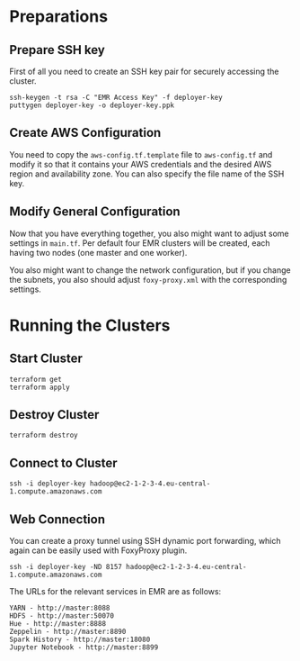 # Preparations

## Prepare SSH key

First of all you need to create an SSH key pair for securely accessing the cluster.

    ssh-keygen -t rsa -C "EMR Access Key" -f deployer-key
    puttygen deployer-key -o deployer-key.ppk

## Create AWS Configuration

You need to copy the `aws-config.tf.template` file to `aws-config.tf` and modify 
it so that it contains your AWS credentials and the desired AWS region and 
availability zone. You can also specify the file name of the SSH key.

## Modify General Configuration

Now that you have everything together, you also might want to adjust some
settings in `main.tf`. Per default four EMR clusters will be created, each
having two nodes (one master and one worker). 

You also might want to change the network configuration, but if you change the
subnets, you also should adjust `foxy-proxy.xml` with the corresponding settings.


# Running the Clusters

## Start Cluster

    terraform get
    terraform apply

## Destroy Cluster

    terraform destroy

## Connect to Cluster

    ssh -i deployer-key hadoop@ec2-1-2-3-4.eu-central-1.compute.amazonaws.com

## Web Connection

You can create a proxy tunnel using SSH dynamic port forwarding, which again can
be easily used with FoxyProxy plugin.

    ssh -i deployer-key -ND 8157 hadoop@ec2-1-2-3-4.eu-central-1.compute.amazonaws.com

The URLs for the relevant services in EMR are as follows:

    YARN - http://master:8088
    HDFS - http://master:50070
    Hue - http://master:8888
    Zeppelin - http://master:8890
    Spark History - http://master:18080
    Jupyter Notebook - http://master:8899

